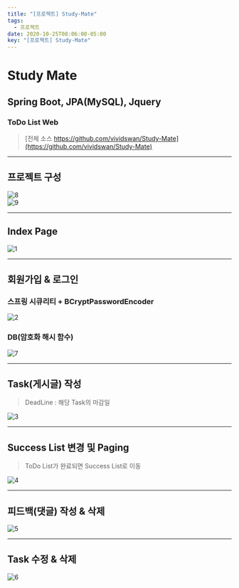 ```yaml
---
title: "[프로젝트] Study-Mate"
tags:
  - 프로젝트
date: 2020-10-25T08:06:00-05:00
key: "[프로젝트] Study-Mate"
---
```


# Study Mate
## Spring Boot, JPA(MySQL), Jquery
<!--more-->
### ToDo List Web
> [전체 소스 https://github.com/vividswan/Study-Mate](https://github.com/vividswan/Study-Mate)

- - -

## 프로젝트 구성

![8](/assets/images/201025-8.png)<br>
![9](/assets/images/201025-9.png)<br>

- - -

## Index Page

![1](/assets/images/201025-1.png)<br>

- - -

## 회원가입 & 로그인
### 스프링 시큐리티 + BCryptPasswordEncoder

![2](/assets/images/201025-2.gif)<br>

### DB(암호화 해시 함수)

![7](/assets/images/201025-7.png)<br>

- - -

## Task(게시글) 작성

> DeadLine : 해당 Task의 마감일

![3](/assets/images/201025-3.gif)<br>

- - -

## Success List 변경 및 Paging

> ToDo List가 완료되면 Success List로 이동

![4](/assets/images/201025-4.gif)<br>

- - -

## 피드백(댓글) 작성 & 삭제

![5](/assets/images/201025-5.gif)<br>

- - -

## Task 수정 & 삭제

![6](/assets/images/201025-6.gif)<br>